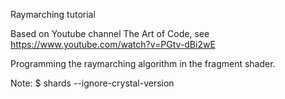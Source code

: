 Raymarching tutorial

Based on Youtube channel The Art of Code,
see https://www.youtube.com/watch?v=PGtv-dBi2wE

Programming the raymarching algorithm in the fragment shader.

Note:
$ shards --ignore-crystal-version
